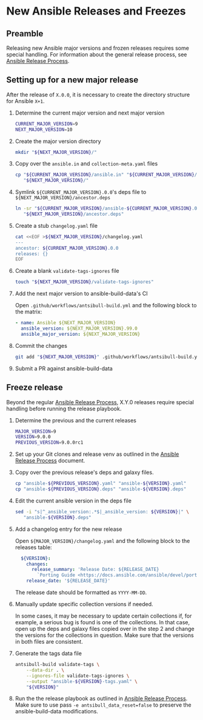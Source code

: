 # New Ansible Releases and Freezes

## Preamble

Releasing new Ansible major versions and frozen releases requires some special
handling.
For information about the general release process,
see [Ansible Release Process](release-process.md).

## Setting up for a new major release

<!-- TODO: Write a script, playbook, or antsibull-build subcommand to automate this -->

After the release of `X.0.0`, it is necessary to create the directory
structure for Ansible `X+1`.

1. Determine the current major version and next major version

    ``` sh
    CURRENT_MAJOR_VERSION=9
    NEXT_MAJOR_VERSION=10
    ```

2. Create the major version directory

    ``` sh
    mkdir "${NEXT_MAJOR_VERSION}/"
    ```

3. Copy over the `ansible.in` and `collection-meta.yaml` files

    ``` sh
    cp "${CURRENT_MAJOR_VERSION}/ansible.in" "${CURRENT_MAJOR_VERSION}/collection-meta.yaml" \
       "${NEXT_MAJOR_VERSION}/"
    ```

4. Symlink `${CURRENT_MAJOR_VERSION}.0.0`'s deps file to
   `${NEXT_MAJOR_VERSION}/ancestor.deps`

    ``` sh
    ln -sr "${CURRENT_MAJOR_VERSION}/ansible-${CURRENT_MAJOR_VERSION}.0.0.deps" \
       "${NEXT_MAJOR_VERSION}/ancestor.deps"
    ```

5. Create a stub `changelog.yaml` file

    ``` sh
    cat <<EOF >${NEXT_MAJOR_VERSION}/changelog.yaml
    ---
    ancestor: ${CURRENT_MAJOR_VERSION}.0.0
    releases: {}
    EOF
    ```

6. Create a blank `validate-tags-ignores` file

    ``` sh
    touch "${NEXT_MAJOR_VERSION}/validate-tags-ignores"
    ```

7. Add the next major version to ansible-build-data's CI

    Open `.github/workflows/antsibull-build.yml` and the following block to the
    matrix:

    ``` yaml
    - name: Ansible ${NEXT_MAJOR_VERSION}
      ansible_version: ${NEXT_MAJOR_VERSION}.99.0
      ansible_major_version: ${NEXT_MAJOR_VERSION}
    ```

8. Commit the changes

    ``` sh
    git add "${NEXT_MAJOR_VERSION}" .github/workflows/antsibull-build.yml
    ```

9. Submit a PR against ansible-build-data


## Freeze release

<!--
TODO: Improve the release playbook to support this case without requiring extra steps.
-->

Beyond the regular [Ansible Release Process](release-process.md), X.Y.0
releases require special handling before running the release playbook.

1. Determine the previous and the current releases

    ``` sh
    MAJOR_VERSION=9
    VERSION=9.0.0
    PREVIOUS_VERSION=9.0.0rc1
    ```

2. Set up your Git clones and release venv as outlined in the [Ansible Release Process](release-process.md) document.

3. Copy over the previous release's deps and galaxy files.

    ``` sh
    cp "ansible-${PREVIOUS_VERSION}.yaml" "ansible-${VERSION}.yaml"
    cp "ansible-${PREVIOUS_VERSION}.deps" "ansible-${VERSION}.deps"
    ```

4. Edit the current ansible version in the deps file

    ``` sh
    sed -i "s|^_ansible_version:.*$|_ansible_version: ${VERSION}|" \
       "ansible-${VERSION}.deps"
    ```

5. Add a changelog entry for the new release

    Open `${MAJOR_VERSION}/changelog.yaml` and the following block to the
    releases table:

    ``` yaml
      ${VERSION}:
        changes:
          release_summary: 'Release Date: ${RELEASE_DATE}
            `Porting Guide <https://docs.ansible.com/ansible/devel/porting_guides.html>`_'
        release_date: '${RELEASE_DATE}'
    ```

    The release date should be formatted as `YYYY-MM-DD`.

6. Manually update specific collection versions if needed.

    In some cases, it may be necessary to update certain collections if, for
    example, a serious bug is found is one of the collections.
    In that case, open up the deps and galaxy files copied over in the step 2
    and change the versions for the collections in question.
    Make sure that the versions in both files are consistent.

7. Generate the tags data file

    ``` sh
    antsibull-build validate-tags \
        --data-dir . \
        --ignores-file validate-tags-ignores \
        --output "ansible-${VERSION}-tags.yaml" \
        "${VERSION}"
    ```

8. Run the the release playbook as outlined in [Ansible Release Process](release-process.md).
   Make sure to use pass `-e antsibull_data_reset=false` to preserve the
   ansible-build-data modifications.
